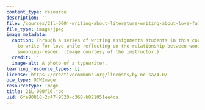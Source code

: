 ```yaml
---
content_type: resource
description: ''
file: /courses/21l-000j-writing-about-literature-writing-about-love-fall-2015/6fe908182c479520c368b021051ee4ca_21L-000f16.jpg
file_type: image/jpeg
image_metadata:
  caption: Through a series of writing assignments students in this course will strive
    to write for love while reflecting on the relationship between wooing-author and
    swooning-reader. (Image courtesy of the instructor.)
  credit: ''
  image-alt: A photo of a typewriter.
learning_resource_types: []
license: https://creativecommons.org/licenses/by-nc-sa/4.0/
ocw_type: OCWImage
resourcetype: Image
title: 21L-000f16.jpg
uid: 6fe90818-2c47-9520-c368-b021051ee4ca
---
```

